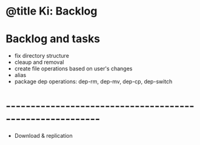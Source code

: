 # @title Ki: Backlog
# Backlog and tasks

* fix directory structure
* cleaup and removal
* create file operations based on user's changes
* alias
* package dep operations: dep-rm, dep-mv, dep-cp, dep-switch

# ---------------------------------------------------------
* Download & replication